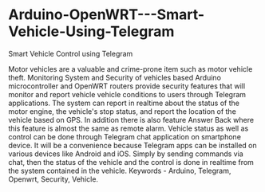 # Arduino-OpenWRT---Smart-Vehicle-Using-Telegram
Smart Vehicle Control using Telegram

Motor vehicles are a valuable and crime-prone item such as motor vehicle theft. Monitoring System and Security of vehicles  based Arduino microcontroller and OpenWRT routers provide security features that will monitor and report vehicle vehicle conditions to users through Telegram applications. The system can report in realtime about the status of the motor engine, the vehicle's stop status, and report the location of the vehicle based on GPS. In addition there is also feature Answer Back where this feature is almost the same as remote alarm. Vehicle status as well as control can be done through Telegram chat application on smartphone device. It will be a convenience because Telegram apps can be installed on various devices like Android and iOS. Simply by sending commands via chat, then the status of the vehicle and the control is done in realtime from the system contained in the vehicle. Keywords - Arduino, Telegram, Openwrt, Security, Vehicle. 

